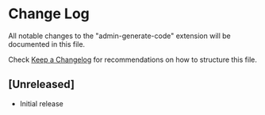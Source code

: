 # Change Log

All notable changes to the "admin-generate-code" extension will be documented in this file.

Check [Keep a Changelog](http://keepachangelog.com/) for recommendations on how to structure this file.

## [Unreleased]

- Initial release